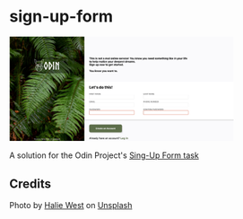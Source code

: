 # sign-up-form

<img src="screenshot.jpg" width="400"/>

A solution for the Odin Project's [Sing-Up Form task](https://www.theodinproject.com/lessons/node-path-intermediate-html-and-css-sign-up-form)

## Credits
Photo by <a href="https://unsplash.com/@haliewestphoto?utm_content=creditCopyText&utm_medium=referral&utm_source=unsplash">Halie West</a> on <a href="https://unsplash.com/photos/green-leaf-plant-in-close-up-photography-25xggax4bSA?utm_content=creditCopyText&utm_medium=referral&utm_source=unsplash">Unsplash</a>
